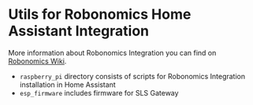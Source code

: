 # Utils for Robonomics Home Assistant Integration
More information about Robonomics Integration you can find on [Robonomics Wiki](https://wiki.robonomics.network/docs/en/home-assistant-begin/). 
 * `raspberry_pi` directory consists of scripts for Robonomics Integration installation in Home Assistant
 * `esp_firmware` includes firmware for SLS Gateway
